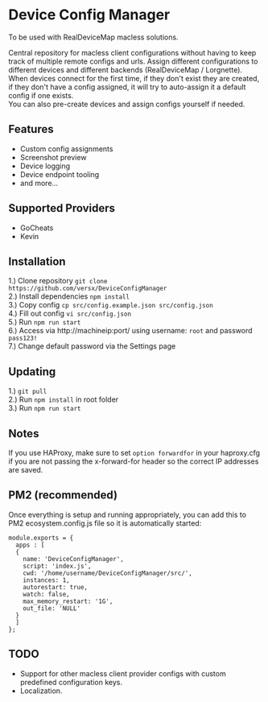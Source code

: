 # Device Config Manager  

To be used with RealDeviceMap macless solutions.  

Central repository for macless client configurations without having to keep track of multiple remote configs and urls. Assign different configurations to different devices and different backends (RealDeviceMap / Lorgnette). When devices connect for the first time, if they don't exist they are created, if they don't have a config assigned, it will try to auto-assign it a default config if one exists.  
You can also pre-create devices and assign configs yourself if needed.  

## Features  
- Custom config assignments  
- Screenshot preview  
- Device logging  
- Device endpoint tooling  
- and more...  

## Supported Providers  
- GoCheats  
- Kevin  

## Installation
1.) Clone repository `git clone https://github.com/versx/DeviceConfigManager`  
2.) Install dependencies `npm install`  
3.) Copy config `cp src/config.example.json src/config.json`  
4.) Fill out config `vi src/config.json`  
5.) Run `npm run start`  
6.) Access via http://machineip:port/ using username: `root` and password `pass123!`  
7.) Change default password via the Settings page  

## Updating  
1.) `git pull`  
2.) Run `npm install` in root folder  
3.) Run `npm run start`  

## Notes  
If you use HAProxy, make sure to set `option forwardfor` in your haproxy.cfg if you are not passing the x-forward-for header so the correct IP addresses are saved.  

## PM2 (recommended)
Once everything is setup and running appropriately, you can add this to PM2 ecosystem.config.js file so it is automatically started:  
```
module.exports = {
  apps : [
  {
    name: 'DeviceConfigManager',
    script: 'index.js',
    cwd: '/home/username/DeviceConfigManager/src/',
    instances: 1,
    autorestart: true,
    watch: false,
    max_memory_restart: '1G',
    out_file: 'NULL'
  }
  ]
};
```

## TODO  
- Support for other macless client provider configs with custom predefined configuration keys.  
- Localization.  

